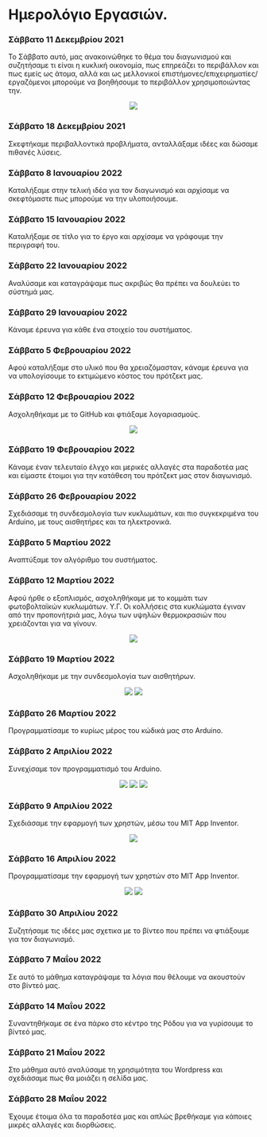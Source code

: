 # Ημερολόγιο Εργασιών.

### Σάββατο 11 Δεκεμβρίου 2021
Το Σάββατο αυτό, μας ανακοινώθηκε το θέμα του διαγωνισμού και συζητήσαμε τι είναι η κυκλική οικονομία, πως επηρεάζει το περιβάλλον και πως εμείς ως άτομα, αλλά και ως μελλονικοί επιστήμονες/επιχειρηματίες/εργαζόμενοι μπορούμε να βοηθήσουμε το περιβάλλον χρησιμοποιώντας την.

<p align="center">
<img src="https://user-images.githubusercontent.com/28193137/164413031-76780008-b3ef-499f-af4a-07dda541dd1f.jpg" />
</p>

### Σάββατο 18 Δεκεμβρίου 2021
Σκεφτήκαμε περιβαλλοντικά προβλήματα, ανταλλάξαμε ιδέες και δώσαμε πιθανές λύσεις.

### Σάββατο 8 Ιανουαρίου 2022
Καταλήξαμε στην τελική ιδέα για τον διαγωνισμό και αρχίσαμε να σκεφτόμαστε πως μπορούμε να την υλοποιήσουμε.

### Σάββατο 15 Ιανουαρίου 2022
Καταλήξαμε σε τίτλο για το έργο και αρχίσαμε να γράφουμε την περιγραφή του.

### Σάββατο 22 Ιανουαρίου 2022
Αναλύσαμε και καταγράψαμε πως ακριβώς θα πρέπει να δουλεύει το σύστημά μας.

### Σάββατο 29 Ιανουαρίου 2022
Κάναμε έρευνα για κάθε ένα στοιχείο του συστήματος.

### Σάββατο 5 Φεβρουαρίου 2022
Αφού καταλήξαμε στο υλικό που θα χρειαζόμασταν, κάναμε έρευνα για να υπολογίσουμε το εκτιμώμενο κόστος του πρότζεκτ μας.

### Σάββατο 12 Φεβρουαρίου 2022
Ασχοληθήκαμε με το GitHub και φτιάξαμε λογαριασμούς.

<p align="center"> 
<img src="https://user-images.githubusercontent.com/28193137/164443791-538677b6-609e-4260-b6ff-38ee59084eab.jpg" />
</p>

### Σάββατο 19 Φεβρουαρίου 2022
Κάναμε έναν τελευταίο έλγχο και μερικές αλλαγές στα παραδοτέα μας και είμαστε έτοιμοι για την κατάθεση του πρότζεκτ μας στον διαγωνισμό.

### Σάββατο 26 Φεβρουαρίου 2022
Σχεδιάσαμε τη συνδεσμολογία των κυκλωμάτων, και πιο συγκεκριμένα του Arduino, με τους αισθητήρες και τα ηλεκτρονικά.

### Σάββατο 5 Μαρτίου 2022
Αναπτύξαμε τον αλγόριθμο του συστήματος.

### Σάββατο 12 Μαρτίου 2022
Αφού ήρθε ο εξοπλισμός, ασχοληθήκαμε με το κομμάτι των φωτοβολταϊκών κυκλωμάτων.
Υ.Γ. Οι κολλήσεις στα κυκλώματα έγιναν από την προπονήτριά μας, λόγω των υψηλών θερμοκρασιών που χρειάζονται για να γίνουν.

<p align="center"> 
<img src="https://user-images.githubusercontent.com/28193137/164444711-e638fb94-655b-47c1-92ea-5e7b6ff26661.jpg" />
</p>

### Σάββατο 19 Μαρτίου 2022
Ασχοληθήκαμε με την συνδεσμολογία των αισθητήρων.

<p align="center"> 
<img src="https://user-images.githubusercontent.com/28193137/164443383-84314360-bbe1-4fd6-a55e-d9f3beb2c6f5.jpg" />
<img src="https://user-images.githubusercontent.com/28193137/164443393-dd155bb9-7718-4c2f-846e-06484f5b6756.jpg" />
</p>

### Σάββατο 26 Μαρτίου 2022
Προγραμματίσαμε το κυρίως μέρος του κώδικά μας στο Arduino.

### Σάββατο 2 Απριλίου 2022
Συνεχίσαμε τον προγραμματισμό του Arduino.

<p align="center">
<img src="https://user-images.githubusercontent.com/28193137/164442888-bfe5874e-38fc-4ff8-9b64-515899f8c52d.jpg" />
<img src="https://user-images.githubusercontent.com/28193137/164442867-9b31cbb8-1f47-4b6f-a1c8-d96a1b04bf3c.jpg" />
<img src="https://user-images.githubusercontent.com/28193137/164442850-081220cf-72d8-41a9-900b-b4851fe03a29.jpg" />
</p>
                                                                                                                
### Σάββατο 9 Απριλίου 2022
Σχεδιάσαμε την εφαρμογή των χρηστών, μέσω του MIT App Inventor.

<p align="center">
<img src="https://user-images.githubusercontent.com/28193137/164442403-aed972f3-2c5c-49a8-91db-925a6da1d0ba.jpg" />
</p>

### Σάββατο 16 Απριλίου 2022
Προγραμματίσαμε την εφαρμογή των χρηστών στο MIT App Inventor.

<p align="center">
<img src="https://user-images.githubusercontent.com/28193137/164441759-becd419a-5899-4b79-a30f-67502a413774.jpg" />
<img src="https://user-images.githubusercontent.com/28193137/164441773-bb17f73d-1989-49f0-80ae-152268479cfb.jpg" />
</p>

### Σάββατο 30 Απριλίου 2022
Συζητήσαμε τις ιδέες μας σχετικα με το βίντεο που πρέπει να φτιάξουμε για τον διαγωνισμό.

### Σάββατο 7 Μαΐου 2022
Σε αυτό το μάθημα καταγράψαμε τα λόγια που θέλουμε να ακουστούν στο βίντεό μας.

### Σάββατο 14 Μαΐου 2022
Συναντηθήκαμε σε ένα πάρκο στο κέντρο της Ρόδου για να γυρίσουμε το βίντεό μας.

### Σάββατο 21 Μαΐου 2022
Στο μάθημα αυτό αναλύσαμε τη χρησιμότητα του Wordpress και σχεδιάσαμε πως θα μοιάζει η σελίδα μας.

### Σάββατο 28 Μαΐου 2022
Έχουμε έτοιμα όλα τα παραδοτέα μας και απλώς βρεθήκαμε για κάποιες μικρές αλλαγές και διορθώσεις.
